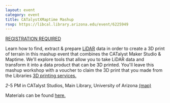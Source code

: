 ```yaml
---
layout: event
category: event
title: CATalystXMaptime Mashup
rsvp: https://libcal.library.arizona.edu/event/6225949
---
```


[REGISTRATION REQUIRED](https://libcal.library.arizona.edu/event/6225949)

Learn how to find, extract & prepare [LiDAR](https://oceanservice.noaa.gov/facts/lidar.html) data in order to create a 3D print of terrain in this mashup event that combines the CATalyst Maker Studio & Maptime. We'll explore tools that allow you to take LiDAR data and transform it into a data product that can be 3D printed. You'll leave this mashup workshop with a voucher to claim the 3D print that you made from the Libraries [3D printing services.](https://new.library.arizona.edu/visit/print/3D)  

_2_-5 PM in CATalyst Studios, Main Library, University of Arizona [(map)](https://maps.arizona.edu/campus360/?shareId=cffd90949e3d2b8aec3f6e9d727e66680d6c2973)

Materials can be found [here.](https://github.com/maptime/tucson/tree/gh-pages/sessions) 
